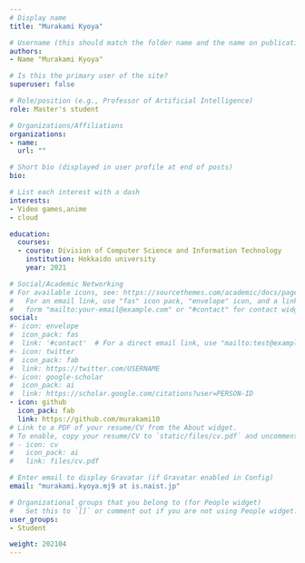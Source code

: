 ```yaml
---
# Display name
title: "Murakami Kyoya"

# Username (this should match the folder name and the name on publications)
authors:
- Name "Murakami Kyoya"

# Is this the primary user of the site?
superuser: false

# Role/position (e.g., Professor of Artificial Intelligence)
role: Master's student

# Organizations/Affiliations
organizations:
- name: 
  url: ""

# Short bio (displayed in user profile at end of posts)
bio: 

# List each interest with a dash
interests:
- Video games,anime
- cloud

education:
  courses:
  - course: Division of Computer Science and Information Technology
    institution: Hokkaido university
    year: 2021

# Social/Academic Networking
# For available icons, see: https://sourcethemes.com/academic/docs/page-builder/#icons
#   For an email link, use "fas" icon pack, "envelope" icon, and a link in the
#   form "mailto:your-email@example.com" or "#contact" for contact widget.
social:
#- icon: envelope
#  icon_pack: fas
#  link: '#contact'  # For a direct email link, use "mailto:test@example.org".
#- icon: twitter
#  icon_pack: fab
#  link: https://twitter.com/USERNAME
#- icon: google-scholar
#  icon_pack: ai
#  link: https://scholar.google.com/citations?user=PERSON-ID
- icon: github
  icon_pack: fab
  link: https://github.com/murakami10
# Link to a PDF of your resume/CV from the About widget.
# To enable, copy your resume/CV to `static/files/cv.pdf` and uncomment the lines below.
# - icon: cv
#   icon_pack: ai
#   link: files/cv.pdf

# Enter email to display Gravatar (if Gravatar enabled in Config)
email: "murakami.kyoya.mj9 at is.naist.jp"

# Organizational groups that you belong to (for People widget)
#   Set this to `[]` or comment out if you are not using People widget.
user_groups:
- Student

weight: 202104
---
```

